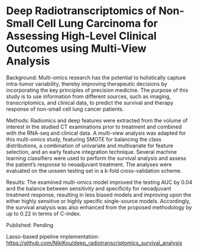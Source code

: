 # Deep Radiotranscriptomics of Non-Small Cell Lung Carcinoma for Assessing High-Level Clinical Outcomes using Multi-View Analysis

Background: Multi-omics research has the potential to holistically capture intra-tumor variability, thereby improving therapeutic decisions by incorporating the key principles of precision medicine. The purpose of this study is to use information from different sources, such as imaging, transcriptomics, and clinical data, to predict the survival and therapy response of non-small cell lung cancer patients.

Methods: Radiomics and deep features were extracted from the volume of interest in the studied CT examinations prior to treatment and combined with the RNA-seq and clinical data. A multi-view analysis was adapted for this multi-omics study, featuring SMOTE for balancing the class distributions, a combination of univariate and multivariate for feature selection, and an early feature integration technique. Several machine learning classifiers were used to perform the survival analysis and assess the patient’s response to neoadjuvant treatment. The analyses were evaluated on the unseen testing set in a k-fold cross-validation scheme.

Results: The examined multi-omics model improved the testing AUC by 0.04 and the balance between sensitivity and specificity for neoadjuvant treatment response, resulting in less biased models and improving upon the either highly sensitive or highly specific single-source models. Accordingly, the survival analysis was also enhanced from the proposed methodology by up to 0.22 in terms of C-index.

Published: Pending

Lasso-based pipeline implementation:
https://github.com/NikiKou/deep_radiotranscriptomics_survival_analysis
